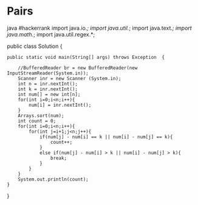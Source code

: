 # Pairs
java
#hackerrank
import java.io.*;
import java.util.*;
import java.text.*;
import java.math.*;
import java.util.regex.*;

public class Solution {

    public static void main(String[] args) throws Exception  {

        //BufferedReader br = new BufferedReader(new InputStreamReader(System.in));
        Scanner inr = new Scanner (System.in);
        int n = inr.nextInt();
        int k = inr.nextInt();
        int num[] = new int[n];
        for(int i=0;i<n;i++){
            num[i] = inr.nextInt();
        }
        Arrays.sort(num);
        int count = 0;
        for(int i=0;i<n;i++){
            for(int j=i+1;j<n;j++){
                if(num[j] - num[i] == k || num[i] - num[j] == k){
                    count++;
                }
                else if(num[j] - num[i] > k || num[i] - num[j] > k){
                    break;
                }
            }
        }
        System.out.println(count);
    }

}
